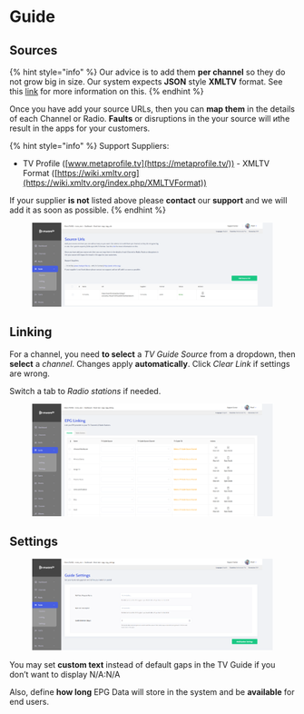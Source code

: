 # Guide

## Sources

{% hint style="info" %}
Our advice is to add them **per channel** so they do not grow big in size. Our system expects **JSON** style **XMLTV** format. See this [link](http://wiki.xmltv.org/index.php/XMLTVFormat) for more information on this.
{% endhint %}

Once you have add your source URLs, then you can **map them** in the details of each Channel or Radio. **Faults** or disruptions in the your source will иthe result in the apps for your customers.

{% hint style="info" %}
Support Suppliers:

* TV Profile ([www.metaprofile.tv](https://metaprofile.tv/)) - XMLTV Format ([https://wiki.xmltv.org](https://wiki.xmltv.org/index.php/XMLTVFormat))

If your supplier **is not** listed above please **contact** our **support** and we will add it as soon as possible.
{% endhint %}

<figure><img src="../../.gitbook/assets/Без имени (72).png" alt=""><figcaption></figcaption></figure>



## Linking

For a channel, you need **to select** a _TV Guide Source_ from a dropdown, then **select** a _channel_. Changes apply **automatically**. Click _Clear Link_ if settings are wrong.

Switch a tab to _Radio stations_ if needed.

<figure><img src="../../.gitbook/assets/Без имени (73).png" alt=""><figcaption></figcaption></figure>



## Settings

<figure><img src="../../.gitbook/assets/Без имени (74).png" alt=""><figcaption></figcaption></figure>

You may set **custom text** instead of default gaps in the TV Guide if you don’t want to display N/A:N/A

Also, define **how long** EPG Data will store in the system and be **available** for end users.
